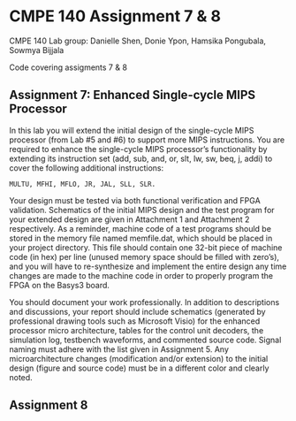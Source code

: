 # CMPE 140 Assignment 7 & 8

CMPE 140 Lab group: Danielle Shen, Donie Ypon, Hamsika Pongubala, Sowmya Bijjala

Code covering assigments 7 & 8

## Assignment 7: Enhanced Single-cycle MIPS Processor
In this lab you will extend the initial design of the single-cycle MIPS processor (from Lab #5
and #6) to support more MIPS instructions. You are required to enhance the single-cycle MIPS
processor’s functionality by extending its instruction set (add, sub, and, or, slt,
lw, sw, beq, j, addi) to cover the following additional instructions: 

```
MULTU, MFHI, MFLO, JR, JAL, SLL, SLR.
```

Your design must be tested via both functional verification and FPGA validation. Schematics
of the initial MIPS design and the test program for your extended design are given in Attachment
1 and Attachment 2 respectively. As a reminder, machine code of a test programs should be
stored in the memory file named memfile.dat, which should be placed in your project directory.
This file should contain one 32-bit piece of machine code (in hex) per line (unused memory
space should be filled with zero’s), and you will have to re-synthesize and implement the entire
design any time changes are made to the machine code in order to properly program the FPGA on
the Basys3 board.

You should document your work professionally. In addition to descriptions and discussions,
your report should include schematics (generated by professional drawing tools such as
Microsoft Visio) for the enhanced processor micro architecture, tables for the control unit
decoders, the simulation log, testbench waveforms, and commented source code. Signal naming
must adhere with the list given in Assignment 5. Any microarchitecture changes (modification
and/or extension) to the initial design (figure and source code) must be in a different color
and clearly noted.

## Assignment 8
